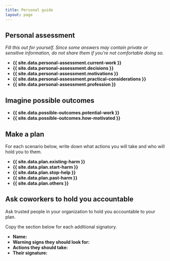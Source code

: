 ```yaml
---
title: Personal guide
layout: page
---
```


## Personal assessment

*Fill this out for yourself. Since some answers may contain private or sensitive information, do not share them if you're not comfortable doing so.*

* **{{ site.data.personal-assessment.current-work }}**
* **{{ site.data.personal-assessment.decisions }}**
* **{{ site.data.personal-assessment.motivations }}**
* **{{ site.data.personal-assessment.practical-considerations }}**
* **{{ site.data.personal-assessment.profession }}**

## Imagine possible outcomes

* **{{ site.data.possible-outcomes.potential-work }}**
* **{{ site.data.possible-outcomes.how-motivated }}**

## Make a plan

For each scenario below, write down what actions you will take and who will hold you to them.

* **{{ site.data.plan.existing-harm }}**
* **{{ site.data.plan.start-harm }}**
* **{{ site.data.plan.stop-help }}**
* **{{ site.data.plan.past-harm }}**
* **{{ site.data.plan.others }}**


## Ask coworkers to hold you accountable

Ask trusted people in your organization to hold you accountable to your plan.

Copy the section below for each additional signatory.

* **Name:**
* **Warning signs they should look for:**
* **Actions they should take:**
* **Their signature:**


